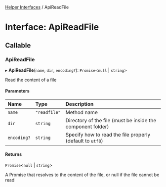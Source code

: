 [Helper Interfaces](../README.md) / ApiReadFile

# Interface: ApiReadFile

## Callable

### ApiReadFile

▸ **ApiReadFile**(`name`, `dir`, `encoding?`): `Promise`<``null`` \| `string`\>

Read the content of a file

#### Parameters

| Name | Type | Description |
| :------ | :------ | :------ |
| `name` | ``"readfile"`` | Method name |
| `dir` | `string` | Directory of the file (must be inside the component folder) |
| `encoding?` | `string` | Specify how to read the file properly (default to `utf8`) |

#### Returns

`Promise`<``null`` \| `string`\>

A Promise that resolves to the content of the file, or null if the file cannot be read
